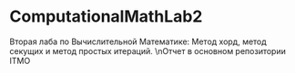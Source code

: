 # ComputationalMathLab2
Вторая лаба по Вычислительной Математике: Метод хорд, метод секущих и метод простых итераций.
\nОтчет в основном репозитории ITMO
